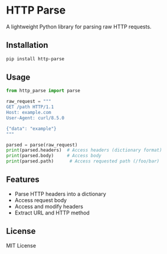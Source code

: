# HTTP Parse

A lightweight Python library for parsing raw HTTP requests.

## Installation

```bash
pip install http-parse
```

## Usage

```python
from http_parse import parse

raw_request = """
GET /path HTTP/1.1
Host: example.com
User-Agent: curl/8.5.0

{"data": "example"}
"""

parsed = parse(raw_request)
print(parsed.headers)  # Access headers (dictionary format)
print(parsed.body)     # Access body 
print(parsed.path)      # Access requested path (/foo/bar)
```

## Features

- Parse HTTP headers into a dictionary
- Access request body
- Access and modify headers
- Extract URL and HTTP method

## License

MIT License